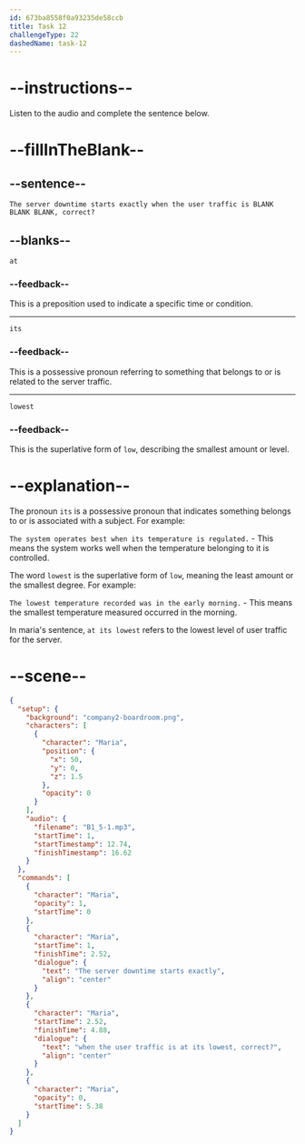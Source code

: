 ```yaml
---
id: 673ba8558f0a93235de58ccb
title: Task 12
challengeType: 22
dashedName: task-12
---
```

<!-- (Audio) Maria: The server downtime starts exactly when the user traffic is at its lowest, correct? -->

# --instructions--

Listen to the audio and complete the sentence below.

# --fillInTheBlank--

## --sentence--

`The server downtime starts exactly when the user traffic is BLANK BLANK BLANK, correct?`

## --blanks--

`at`

### --feedback--

This is a preposition used to indicate a specific time or condition.

---

`its`

### --feedback--

This is a possessive pronoun referring to something that belongs to or is related to the server traffic.

---

`lowest`

### --feedback--

This is the superlative form of `low`, describing the smallest amount or level.

# --explanation--

The pronoun `its` is a possessive pronoun that indicates something belongs to or is associated with a subject. For example:

`The system operates best when its temperature is regulated.` - This means the system works well when the temperature belonging to it is controlled.

The word `lowest` is the superlative form of `low`, meaning the least amount or the smallest degree. For example:

`The lowest temperature recorded was in the early morning.` - This means the smallest temperature measured occurred in the morning.

In maria's sentence, `at its lowest` refers to the lowest level of user traffic for the server.

# --scene--

```json
{
  "setup": {
    "background": "company2-boardroom.png",
    "characters": [
      {
        "character": "Maria",
        "position": {
          "x": 50,
          "y": 0,
          "z": 1.5
        },
        "opacity": 0
      }
    ],
    "audio": {
      "filename": "B1_5-1.mp3",
      "startTime": 1,
      "startTimestamp": 12.74,
      "finishTimestamp": 16.62
    }
  },
  "commands": [
    {
      "character": "Maria",
      "opacity": 1,
      "startTime": 0
    },
    {
      "character": "Maria",
      "startTime": 1,
      "finishTime": 2.52,
      "dialogue": {
        "text": "The server downtime starts exactly",
        "align": "center"
      }
    },
    {
      "character": "Maria",
      "startTime": 2.52,
      "finishTime": 4.88,
      "dialogue": {
        "text": "when the user traffic is at its lowest, correct?",
        "align": "center"
      }
    },
    {
      "character": "Maria",
      "opacity": 0,
      "startTime": 5.38
    }
  ]
}
```
